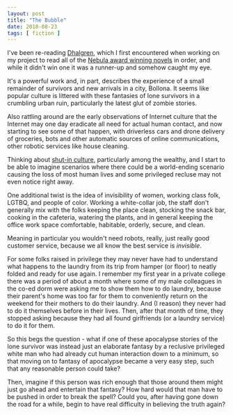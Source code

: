 ```yaml
---
layout: post
title: "The Bubble"
date: 2018-08-23
tags: [ fiction ]
---
```


I've been re-reading [Dhalgren](https://en.wikipedia.org/wiki/Dhalgren), which
I first encountered when working on my project to read all of the 
[Nebula award winning novels](https://en.wikipedia.org/wiki/Nebula_Award_for_Best_Novel)
in order, and while it didn't win one it was a runner-up and somehow caught my
eye.

It's a powerful work and, in part, describes the experience of a small remainder
of survivors and new arrivals in a city, Bollona. It seems like popular culture
is littered with these fantasies of lone survivors in a crumbling urban ruin,
particularly the latest glut of zombie stories.

Also rattling around are the early observations of Internet culture that the
Internet may one day eradicate all need for actual human contact, and now
starting to see some of that happen, with driverless cars and drone delivery of
groceries, bots and other automatic sources of online communications, other
robotic services like house cleaning.

Thinking about [shut-in culture](https://en.wikipedia.org/wiki/Hikikomori),
particularly among the wealthy, and I start to be able to imagine scenarios
where there could be a world-ending scenario causing the loss of most human
lives and some privileged recluse may not even notice right away.

One additional twist is the idea of invisibility of women, working class folk,
LGTBQ, and people of color. Working a white-collar job, the staff don't
generally mix with the folks keeping the place clean, stocking the snack bar,
cooking in the cafeteria, watering the plants, and in general keeping the
office work space comfortable, habitable, orderly, secure, and clean.

Meaning in particular you wouldn't need robots, really, just really good
customer service, because we all know the best service is *invisible*.

For some folks raised in privilege they may never have had to understand what
happens to the laundry from its trip from hamper (or floor) to neatly folded
and ready for use again. I remember my first year in a private college there
was a period of about a month where some of my male colleagues in the co-ed
dorm were asking me to show them how to do laundry, because their parent's
home was too far for them to conveniently return on the weekend for their
mothers to do their laundry. And (I reason) they never had to do it themselves
before in their lives. Then, after that month of time, they stopped asking
because they had all found girlfriends (or a laundry service) to do it for
them.

So this begs the question - what if one of these apocalypse stories of the lone
survivor was instead just an elaborate fantasy by a reclusive privileged
white man who had already cut human interaction down to a minimum, so that
moving on to fantasy of apocalypse became a very easy step, such that any
reasonable person could take?

Then, imagine if this person was rich enough that those around them might just
go ahead and entertain that fantasy? How hard would that man have to be pushed
in order to break the spell? Could you, after having gone down the road for a
while, begin to have real difficulty in believing the truth again?
